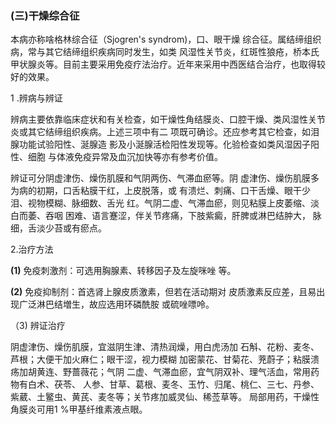 ###   (三)干燥综合征 

 本病亦称啥格林综合征（Sjogren's  syndrom)，口、眼干燥 综合征。属结缔组织病，常与其它结缔组织疾病同时发生，如类 风湿性关节炎，红斑性狼疮，桥本氏甲状腺炎等。目前主要采用免疫疗法治疗。近年来采用中西医结合治疗，也取得较好的效果。

  1 .辨病与辨证 

 辨病主要依靠临床症状和有关检查，如干燥性角结膜炎、口腔干燥、类风湿性关节炎或其它结缔组织疾病。上述三项中有二 项既可确诊。还应参考其它检查，如泪腺功能试验阳性、涎腺造  影及小涎腺活检阳性发现等。化验检查如类风湿因子阳性、细胞 与体液免疫异常及血沉加快等亦有参考价值。

  辨证可分阴虚津伤、燥伤肌膜和气阴两伤、气滞血瘀等。阴  虚津伤、燥伤肌膜多为病的初期，口舌粘膜干红，上皮脱落，或 有溃烂、刺痛、口干舌燥、眼干少泪、视物模糊、脉细数、舌光 红。气阴二虚、气滞血瘀，则见粘膜上皮萎缩、淡白而萎、吞咽  困难、语言蹇涩，伴关节疼痛，下肢紫癜，肝脾或淋巴结肿大， 脉细，舌淡少苔或有瘀点。

  2.治疗方法

  **(1)**   免疫刺激剂：可选用胸腺素、转移因子及左旋咪唑 等。

   **(2)**   免疫抑制剂：首选肾上腺皮质激素，但若在活动期对 皮质激素反应差，且易出现广泛淋巴结増生，故应选用环磷酰胺 或硫唑嘌呤。 

 （3) 辨证治疗 

 阴虚津伤、燥伤肌膜，宜滋阴生津、清热润燥，用白虎汤加 石斛、花粉、麦冬、芦根；大便干加火麻仁；眼干涩，视力模糊 加密蒙花、甘菊花、茺蔚子；粘膜溃疡加胡黄连、野蔷薇花；气阴  二虚、气滞血瘀，宜气阴双补、理气活血，常用药物有白术、茯苓、  人参、甘草、葛根、麦冬、玉竹、归尾、桃仁、三七、丹参、 紫葳、土鳘虫、黄芪、麦冬等；关节疼加威灵仙、稀莶草等。 局部用药，干燥性角膜炎可用1 %甲基纤维素液点眼。

